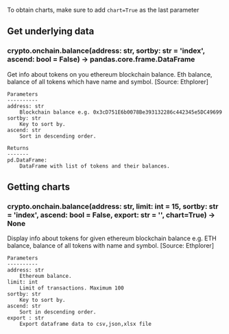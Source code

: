 To obtain charts, make sure to add `chart=True` as the last parameter

## Get underlying data 
### crypto.onchain.balance(address: str, sortby: str = 'index', ascend: bool = False) -> pandas.core.frame.DataFrame

Get info about tokens on you ethereum blockchain balance. Eth balance, balance of all tokens which
    have name and symbol. [Source: Ethplorer]

    Parameters
    ----------
    address: str
        Blockchain balance e.g. 0x3cD751E6b0078Be393132286c442345e5DC49699
    sortby: str
        Key to sort by.
    ascend: str
        Sort in descending order.

    Returns
    -------
    pd.DataFrame:
        DataFrame with list of tokens and their balances.

## Getting charts 
### crypto.onchain.balance(address: str, limit: int = 15, sortby: str = 'index', ascend: bool = False, export: str = '', chart=True) -> None

Display info about tokens for given ethereum blockchain balance e.g. ETH balance,
    balance of all tokens with name and symbol. [Source: Ethplorer]

    Parameters
    ----------
    address: str
        Ethereum balance.
    limit: int
        Limit of transactions. Maximum 100
    sortby: str
        Key to sort by.
    ascend: str
        Sort in descending order.
    export : str
        Export dataframe data to csv,json,xlsx file
